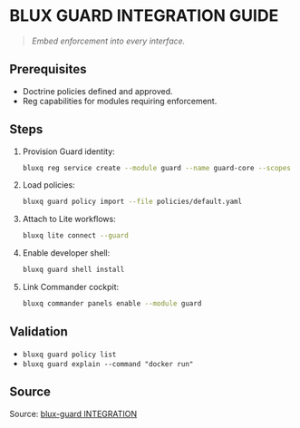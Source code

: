 # BLUX GUARD INTEGRATION GUIDE

> *Embed enforcement into every interface.*

## Prerequisites
- Doctrine policies defined and approved.
- Reg capabilities for modules requiring enforcement.

## Steps
1. Provision Guard identity:
   ```bash
   bluxq reg service create --module guard --name guard-core --scopes enforce
   ```
2. Load policies:
   ```bash
   bluxq guard policy import --file policies/default.yaml
   ```
3. Attach to Lite workflows:
   ```bash
   bluxq lite connect --guard
   ```
4. Enable developer shell:
   ```bash
   bluxq guard shell install
   ```
5. Link Commander cockpit:
   ```bash
   bluxq commander panels enable --module guard
   ```

## Validation
- `bluxq guard policy list`
- `bluxq guard explain --command "docker run"`

## Source
Source: [blux-guard INTEGRATION](https://github.com/Outer-Void/blux-guard)
